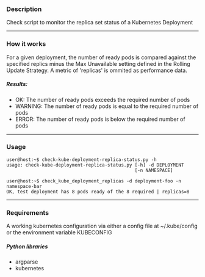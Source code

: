 ### Description
Check script to monitor the replica set status of a Kubernetes Deployment

---

### How it works
For a given deployment,  the number of ready pods is compared against the specified replics minus the Max Unavailable setting defined in the Rolling Update Strategy.  A metric of 'replicas' is ommited as performance data.

##### Results:
* OK: The number of ready pods exceeds the required number of pods
* WARNING: The number of ready pods is equal to the required number of pods
* ERROR:  The number of ready pods is below the required number of pods

---

### Usage
```console
user@host:~$ check-kube-deployment-replica-status.py -h
usage: check-kube-deployment-replica-status.py [-h] -d DEPLOYMENT
                                               [-n NAMESPACE]
 
user@host:~$ check_kube_deployment_replicas -d deployment-foo -n namespace-bar
OK, test deployment has 8 pods ready of the 8 required | replicas=8

```
---

### Requirements
A working kubernetes configuration via either a config file at ~/.kube/config or the environment variable KUBECONFIG
 
##### Python libraries
* argparse
* kubernetes
